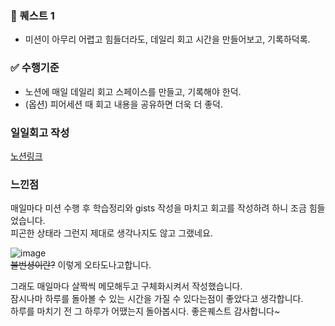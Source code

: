 ### 🐤 퀘스트 1

- 미션이 아무리 어렵고 힘들더라도, 데일리 회고 시간을 만들어보고, 기록하덕록.

### ✅ 수행기준

- 노션에 매일 데일리 회고 스페이스를 만들고, 기록해야 한덕.
- (옵션) 피어세션 때 회고 내용을 공유하면 더욱 더 좋덕.

### 일일회고 작성
[노션링크](https://fascinated-innocent-f0c.notion.site/b7d151c9582c4944a8a429893548896c?pvs=4)

### 느낀점
매일마다 미션 수행 후 학습정리와 gists 작성을 마치고 회고를 작성하려 하니 조금 힘들었습니다.  
피곤한 상태라 그런지 제대로 생각나지도 않고 그랬네요.  

![image](https://github.com/user-attachments/assets/6bfffabf-254a-4af6-8cda-a893f8409d65)  
~~불번셩이란?~~ 이렇게 오타도나고합니다.

그래도 매일마다 살짝씩 메모해두고 구체화시켜서 작성했습니다.  
잠시나마 하루를 돌아볼 수 있는 시간을 가질 수 있다는점이 좋았다고 생각합니다.  
하루를 마치기 전 그 하루가 어땠는지 돌아봅시다. 좋은퀘스트 감사합니다~
